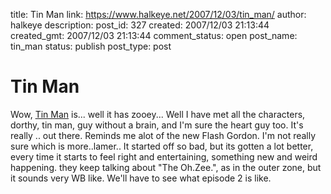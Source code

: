 title: Tin Man
link: https://www.halkeye.net/2007/12/03/tin_man/
author: halkeye
description: 
post_id: 327
created: 2007/12/03 21:13:44
created_gmt: 2007/12/03 21:13:44
comment_status: open
post_name: tin_man
status: publish
post_type: post

# Tin Man

Wow, [Tin Man](http://www.scifi.com/tinman/) is... well it has zooey... Well I have met all the characters, dorthy, tin man, guy without a brain, and I'm sure the heart guy too. It's really .. out there. Reminds me alot of the new Flash Gordon. I'm not really sure which is more..lamer.. It started off so bad, but its gotten a lot better, every time it starts to feel right and entertaining, something new and weird happening. they keep talking about "The Oh.Zee.", as in the outer zone, but it sounds very WB like. We'll have to see what episode 2 is like.